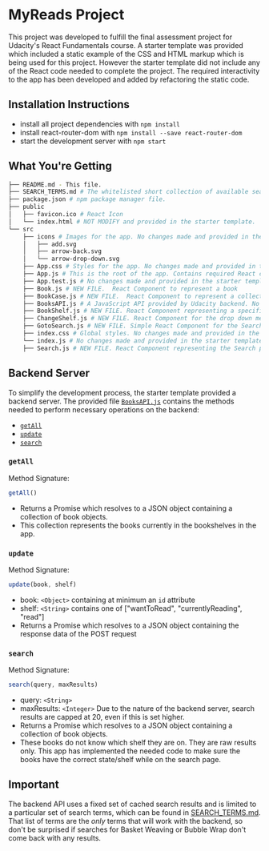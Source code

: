 # MyReads Project

This project was developed to fulfill the final assessment project for Udacity's React
Fundamentals course.  A starter template was provided which included a static example of the CSS and HTML markup which is being used for this project. However the starter template did not include any of the React code needed to complete the project. The required interactivity to the app has been developed and added by refactoring the static code.



## Installation Instructions

* install all project dependencies with `npm install`
* install react-router-dom with `npm install --save react-router-dom`
* start the development server with `npm start`

## What You're Getting
```bash
├── README.md - This file.
├── SEARCH_TERMS.md # The whitelisted short collection of available search terms to use with this app.
├── package.json # npm package manager file.
├── public
│   ├── favicon.ico # React Icon
│   └── index.html # NOT MODIFY and provided in the starter template.
└── src
    ├── icons # Images for the app. No changes made and provided in the starter template.
    │   ├── add.svg
    │   ├── arrow-back.svg
    │   └── arrow-drop-down.svg
    ├── App.css # Styles for the app. No changes made and provided in the starter template.
    ├── App.js # This is the root of the app. Contains required React components
    ├── App.test.js # No changes made and provided in the starter template.
    ├── Book.js # NEW FILE.  React Component to represent a book
    ├── BookCase.js # NEW FILE.  React Component to represent a collection of different shelves
    ├── BooksAPI.js # A JavaScript API provided by Udacity backend. No changes made and provided in the starter template.
    ├── BookShelf.js # NEW FILE. React Component representing a specific shelf to hold a collection of books.
    ├── ChangeShelf.js # NEW FILE. React Component for the drop down menu to update the shelf value
    ├── GotoSearch.js # NEW FILE. Simple React Component for the Search button     
    ├── index.css # Global styles. No changes made and provided in the starter template.
    └── index.js # No changes made and provided in the starter template.
    ├── Search.js # NEW FILE. React Component representing the Search page and the functionality of the search interactivity.
```

## Backend Server

To simplify the development process, the starter template provided a backend server. The provided file [`BooksAPI.js`](src/BooksAPI.js) contains the methods needed to perform necessary operations on the backend:

* [`getAll`](#getall)
* [`update`](#update)
* [`search`](#search)

### `getAll`

Method Signature:

```js
getAll()
```

* Returns a Promise which resolves to a JSON object containing a collection of book objects.
* This collection represents the books currently in the bookshelves in the app.

### `update`

Method Signature:

```js
update(book, shelf)
```

* book: `<Object>` containing at minimum an `id` attribute
* shelf: `<String>` contains one of ["wantToRead", "currentlyReading", "read"]  
* Returns a Promise which resolves to a JSON object containing the response data of the POST request

### `search`

Method Signature:

```js
search(query, maxResults)
```

* query: `<String>`
* maxResults: `<Integer>` Due to the nature of the backend server, search results are capped at 20, even if this is set higher.
* Returns a Promise which resolves to a JSON object containing a collection of book objects.
* These books do not know which shelf they are on. They are raw results only. This app has implemented the needed code to make sure the books have the correct state/shelf while on the search page.

## Important
The backend API uses a fixed set of cached search results and is limited to a particular set of search terms, which can be found in [SEARCH_TERMS.md](SEARCH_TERMS.md). That list of terms are the _only_ terms that will work with the backend, so don't be surprised if searches for Basket Weaving or Bubble Wrap don't come back with any results.
